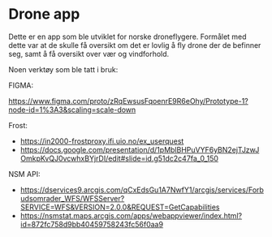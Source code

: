 # Drone app

Dette er en app som ble utviklet for norske droneflygere. Formålet med dette var at de skulle få oversikt om det er lovlig å fly drone der de befinner seg, samt å få oversikt over vær og vindforhold.

Noen verktøy som ble tatt i bruk:

FIGMA: 

https://www.figma.com/proto/zRqEwsusFqoenrE9R6eOhy/Prototype-1?node-id=1%3A3&scaling=scale-down

Frost: 
- https://in2000-frostproxy.ifi.uio.no/ex_userquest
- https://docs.google.com/presentation/d/1pMblBHPuVYF6yBN2ejTJzwJOmkpKvQJ0vcwhxBYjrDI/edit#slide=id.g51dc2c47fa_0_150

NSM API:
- https://dservices9.arcgis.com/qCxEdsGu1A7NwfY1/arcgis/services/Forbudsomrader_WFS/WFSServer?SERVICE=WFS&VERSION=2.0.0&REQUEST=GetCapabilities
- https://nsmstat.maps.arcgis.com/apps/webappviewer/index.html?id=872fc758d9bb40459758243fc56f0aa9
